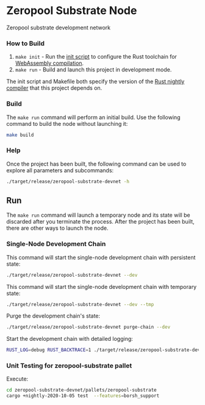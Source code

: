 # Zeropool Substrate Node 

Zeropool substrate development network


### How to Build

1. `make init` - Run the [init script](scripts/init.sh) to configure the Rust toolchain for
   [WebAssembly compilation](https://substrate.dev/docs/en/knowledgebase/getting-started/#webassembly-compilation).
1. `make run` - Build and launch this project in development mode.

The init script and Makefile both specify the version of the
[Rust nightly compiler](https://substrate.dev/docs/en/knowledgebase/getting-started/#rust-nightly-toolchain)
that this project depends on.

### Build

The `make run` command will perform an initial build. Use the following command to build the node
without launching it:

```sh
make build
```

### Help

Once the project has been built, the following command can be used to explore all parameters and
subcommands:

```sh
./target/release/zeropool-substrate-devnet -h
```

## Run

The `make run` command will launch a temporary node and its state will be discarded after you
terminate the process. After the project has been built, there are other ways to launch the node.

### Single-Node Development Chain

This command will start the single-node development chain with persistent state:

```bash
./target/release/zeropool-substrate-devnet --dev 
```

This command will start the single-node development chain with temporary state:
```bash
./target/release/zeropool-substrate-devnet --dev --tmp
```


Purge the development chain's state:

```bash
./target/release/zeropool-substrate-devnet purge-chain --dev 
```

Start the development chain with detailed logging:

```bash
RUST_LOG=debug RUST_BACKTRACE=1 ./target/release/zeropool-substrate-devnet -lruntime=debug --dev
```
### Unit Testing for zeropool-substrate pallet
Execute:
```bash
cd zeropool-substrate-devnet/pallets/zeropool-substrate
cargo +nightly-2020-10-05 test  --features=borsh_support
```
